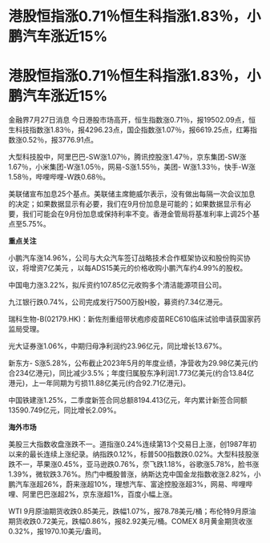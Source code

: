 # 港股恒指涨0.71％恒生科指涨1.83％，小鹏汽车涨近15%

# 港股恒指涨0.71％恒生科指涨1.83％，小鹏汽车涨近15%

金融界7月27日消息
今日港股市场高开，恒生指数涨0.71％，报19502.09点，恒生科技指数涨1.83％，报4296.23点，国企指数涨1.07％，报6619.25点，红筹指数涨0.52％，报3776.91点。

大型科技股中，阿里巴巴-SW涨1.07％，腾讯控股涨1.47％，京东集团-SW涨1.67％，小米集团-W涨1.05％，网易-S涨1.55％，美团-
W涨1.33％，快手-W涨1.58％，哔哩哔哩-W跌0.68％。

美联储宣布加息25个基点。美联储主席鲍威尔表示，没有做出每隔一次会议加息的决定；如果数据显示有必要，我们在9月份加息是可能的；如果数据显示有必要，我们可能会在9月份加息或保持利率不变。香港金管局将基准利率上调25个基点至5.75%。

**重点关注**

小鹏汽车涨14.96%，公司与大众汽车签订战略技术合作框架协议和股份购买协议，将增资7亿美元 ，以每ADS15美元的价格收购小鹏汽车约4.99%的股权。

中国电力涨3.22%，拟斥资约107.85亿元收购多个清洁能源项目公司。

九江银行跌0.74%，公司完成发行7500万股H股，募资约7.34亿港元。

瑞科生物-B(02179.HK)：新佐剂重组带状疱疹疫苗REC610临床试验申请获国家药监局受理。

光大证券涨1.06%，中期归母净利润约23.96亿元，同比增长13.67%。

新东方-
S涨5.28%，公布截止2023年5月的年度业绩，净营收为29.98亿美元(约合234亿港元)，同比减少3.5%；年度归属股东净利润1.773亿美元(约合13.84亿港元)，上一年同期为亏损11.88亿美元(约合92.71亿港元)。

中国铁建涨1.25%，二季度新签合同总额8194.413亿元，年内累计新签合同额13590.749亿元，同比增长2.09%。

**海外市场**

美股三大指数收盘涨跌不一。道指涨0.24%连续第13个交易日上涨，创1987年初以来的最长连续上涨纪录。纳指跌0.12%，标普500指数跌0.02%。大型科技股涨跌不一，苹果涨0.45%，亚马逊跌0.76%，奈飞跌1.18%，谷歌涨5.78%，脸书涨1.39%，微软跌3.76%。热门中概股普涨，纳斯达克中国金龙指数收涨2.82%，小鹏汽车涨超26%，蔚来涨超10%，理想汽车、富途控股涨超3%，网易、哔哩哔哩、阿里巴巴涨超2%，京东涨超1%，百度小幅上涨。

WTI
9月原油期货收跌0.85美元，跌幅1.07%，报78.78美元/桶；布伦特9月原油期货收跌0.72美元，跌幅0.86%，报82.92美元/桶。COMEX
8月黄金期货收涨0.32%，报1970.10美元/盎司。

